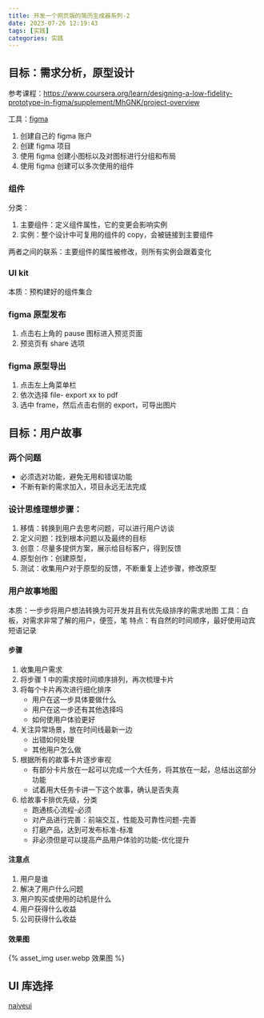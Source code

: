 ```yaml
---
title: 开发一个网页版的简历生成器系列-2
date: 2023-07-26 12:19:43
tags: [实践]
categories: 实践
---
```


## 目标：需求分析，原型设计

参考课程：https://www.coursera.org/learn/designing-a-low-fidelity-prototype-in-figma/supplement/MhGNK/project-overview

工具：[figma](https://www.figma.com/)

1. 创建自己的 figma 账户
2. 创建 figma 项目
3. 使用 figma 创建小图标以及对图标进行分组和布局
4. 使用 figma 创建可以多次使用的组件

### 组件

分类：

1. 主要组件：定义组件属性，它的变更会影响实例
2. 实例：整个设计中可复用的组件的 copy，会被链接到主要组件

两者之间的联系：主要组件的属性被修改，则所有实例会跟着变化

### UI kit

本质：预构建好的组件集合

### figma 原型发布

1. 点击右上角的 pause 图标进入预览页面
2. 预览页有 share 选项

### figma 原型导出

1. 点击左上角菜单栏
2. 依次选择 file- export xx to pdf
3. 选中 frame，然后点击右侧的 export，可导出图片

## 目标：用户故事

### 两个问题

- 必须选对功能，避免无用和错误功能
- 不断有新的需求加入，项目永远无法完成

### 设计思维理想步骤：

1. 移情：转换到用户去思考问题，可以进行用户访谈
2. 定义问题：找到根本问题以及最终的目标
3. 创意：尽量多提供方案，展示给目标客户，得到反馈
4. 原型创作：创建原型，
5. 测试：收集用户对于原型的反馈，不断重复上述步骤，修改原型

### 用户故事地图

本质：一步步将用户想法转换为可开发并且有优先级排序的需求地图
工具：白板，对需求非常了解的用户，便签，笔
特点：有自然的时间顺序，最好使用动宾短语记录

#### 步骤

1. 收集用户需求
2. 将步骤 1 中的需求按时间顺序排列，再次梳理卡片
3. 将每个卡片再次进行细化排序
   - 用户在这一步具体要做什么
   - 用户在这一步还有其他选择吗
   - 如何使用户体验更好
4. 关注异常场景，放在时间线最新一边
   - 出错如何处理
   - 其他用户怎么做
5. 根据所有的故事卡片逐步审视
   - 有部分卡片放在一起可以完成一个大任务，将其放在一起，总结出这部分功能
   - 试着用大任务卡讲一下这个故事，确认是否失真
6. 给故事卡排优先级，分类
   - 跑通核心流程-必须
   - 对产品进行完善：前端交互，性能及可靠性问题-完善
   - 打磨产品，达到可发布标准-标准
   - 非必须但是可以提高产品用户体验的功能-优化提升

#### 注意点

1. 用户是谁
2. 解决了用户什么问题
3. 用户购买或使用的动机是什么
4. 用户获得什么收益
5. 公司获得什么收益

#### 效果图

{% asset_img user.webp 效果图 %}

## UI 库选择

[naiveui](https://www.naiveui.com/zh-CN/os-theme)
